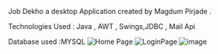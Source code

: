 Job Dekho a desktop Application created by Magdum Pirjade . 

Technologies Used : Java , AWT , Swings,JDBC , Mail Api

Database used :MYSQL
![Home Page](https://user-images.githubusercontent.com/85778551/209424124-da0f46f4-5e4c-4ed9-b5df-92693b9f4ffc.jpg)
![LoginPage](https://user-images.githubusercontent.com/85778551/209424127-fe404836-491d-49ed-95b0-8fdda1561366.png)
![image](https://user-images.githubusercontent.com/85778551/209424457-841b4cbd-1ec6-4cb4-811b-c17ca8915fc9.png)
